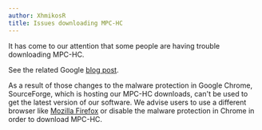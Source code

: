 ```yaml
---
author: XhmikosR
title: Issues downloading MPC-HC
---
```


It has come to our attention that some people are having trouble downloading MPC-HC.

See the related Google [blog post](http://insidesearch.blogspot.de/2015/02/more-protection-from-unwanted-software.html).

As a result of those changes to the malware protection in Google Chrome,
SourceForge, which is hosting our MPC-HC downloads, can't be used to get the latest version of our software.
We advise users to use a different browser like [Mozilla Firefox](https://www.mozilla.org/en-US/firefox/new/)
or disable the malware protection in Chrome in order to download MPC-HC.
